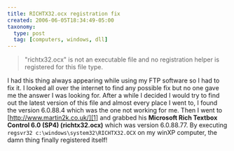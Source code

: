 ```yaml
---
title: RICHTX32.ocx registration fix
created: 2006-06-05T18:34:49-05:00
taxonomy:
  type: post
  tag: [computers, windows, dll]
---
```


> "richtx32.ocx" is not an executable file and no registration helper is registered for this file type.

I had this thing always appearing while using my FTP software so I had to fix it. I looked all over the internet to find any possible fix but no one gave me the answer I was looking for. After a while I decided I would try to find out the latest version of this file and almost every place I went to, I found the version 6.0.88.4 which was the one not working for me. Then I went to [http://www.martin2k.co.uk/][1] and grabbed his **Microsoft Rich Textbox Control 6.0 (SP4) (richtx32.ocx)** which was version 6.0.88.77. By executing `regsvr32 c:\windows\system32\RICHTX32.OCX` on my winXP computer, the damn thing finally registered itself!

 [1]: http://www.martin2k.co.uk/vb6/vb6download4.php
